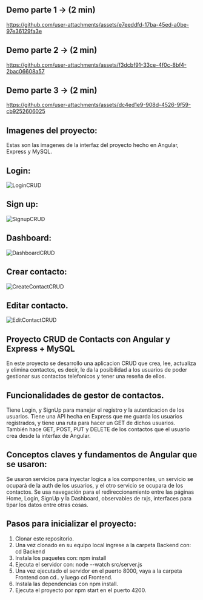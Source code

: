 
## Demo parte 1 -> (2 min)

https://github.com/user-attachments/assets/e7eeddfd-17ba-45ed-a0be-97e36129fa3e

## Demo parte 2 -> (2 min)

https://github.com/user-attachments/assets/f3dcbf91-33ce-4f0c-8bf4-2bac06608a57

## Demo parte 3 -> (2 min)

https://github.com/user-attachments/assets/dc4ed1e9-908d-4526-9f59-cb9252606025

## Imagenes del proyecto:
Estas son las imagenes de la interfaz del proyecto hecho en Angular, Express y MySQL.

## Login: 
![LoginCRUD](https://github.com/user-attachments/assets/d492202a-de08-4132-a04a-0c77354b0687)

## Sign up:
![SignupCRUD](https://github.com/user-attachments/assets/2263b614-c9f9-4375-8377-e6fb78884e69)

## Dashboard:
![DashboardCRUD](https://github.com/user-attachments/assets/887d6100-2650-4c85-9d57-3347d9fa83f8)

## Crear contacto:
![CreateContactCRUD](https://github.com/user-attachments/assets/5f9bdf91-a9ee-4e6f-8824-5351bf942368)

## Editar contacto.
![EditContactCRUD](https://github.com/user-attachments/assets/f4ac7677-b6d6-43e4-9b66-3252c96237c1)
## Proyecto CRUD de Contacts con Angular y Express + MySQL

En este proyecto se desarrollo una aplicacion CRUD que crea, lee, actualiza y elimina contactos, es decir, le da la posibilidad a los usuarios de poder gestionar sus contactos telefonicos y tener una reseña de ellos.

## Funcionalidades de gestor de contactos.

Tiene Login, y SignUp para manejar el registro y la autenticacion de los usuarios.
Tiene una API hecha en Express que me guarda los usuarios registrados, y tiene una ruta para hacer un GET de dichos usuarios. También hace GET, POST, PUT y DELETE de los contactos que el usuario crea desde la interfax de Angular.

## Conceptos claves y fundamentos de Angular que se usaron:

Se usaron servicios para inyectar logica a los componentes, un servicio se ocupará de la auth de los usuarios, y el otro servicio se ocupara de los contactos.
Se usa navegación para el redireccionamiento entre las páginas Home, Login, SignUp y la Dashboard, observables de rxjs, interfaces para tipar los datos entre otras cosas.

## Pasos para inicializar el proyecto:

1. Clonar este repositorio.
2. Una vez clonado en su equipo local ingrese a la carpeta Backend con: cd Backend
3. Instala los paquetes con: npm install
4. Ejecuta el servidor con: node --watch src/server.js
5. Una vez ejecutado el servidor en el puerto 8000, vaya a la carpeta Frontend con cd.. y luego cd Frontend.
6. Instala las dependencias con npm install.
7. Ejecuta el proyecto por npm start en el puerto 4200.
